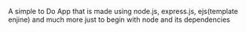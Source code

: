 A simple to Do App that is made using node.js, express.js, ejs(template enjine) 
and much more just to begin with node and its dependencies 



